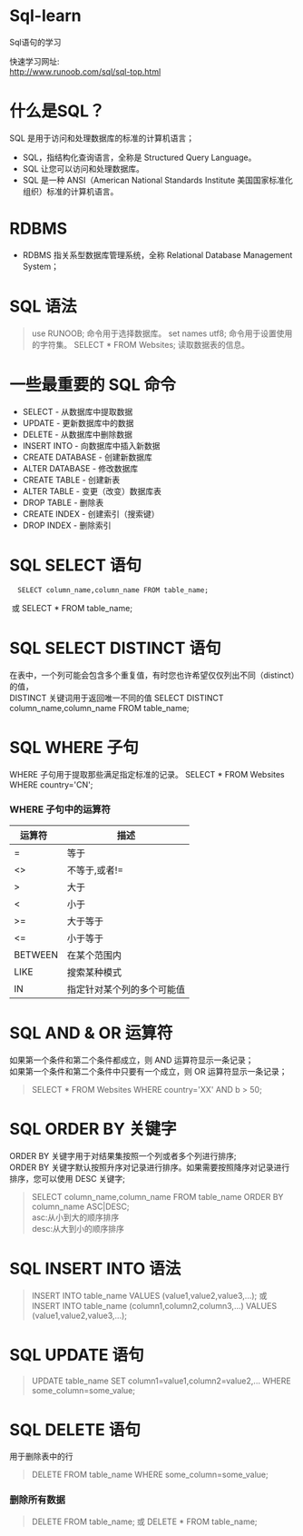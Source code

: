 # Sql-learn
Sql语句的学习

快速学习网址:  
<http://www.runoob.com/sql/sql-top.html>

# 什么是SQL？
SQL 是用于访问和处理数据库的标准的计算机语言； 
- SQL，指结构化查询语言，全称是 Structured Query Language。
- SQL 让您可以访问和处理数据库。
- SQL 是一种 ANSI（American National Standards Institute 美国国家标准化组织）标准的计算机语言。

# RDBMS
- RDBMS 指关系型数据库管理系统，全称 Relational Database Management System；

# SQL 语法

> use RUNOOB; 命令用于选择数据库。
> set names utf8; 命令用于设置使用的字符集。
> SELECT * FROM Websites; 读取数据表的信息。

# 一些最重要的 SQL 命令
- SELECT - 从数据库中提取数据
- UPDATE - 更新数据库中的数据
- DELETE - 从数据库中删除数据
- INSERT INTO - 向数据库中插入新数据
- CREATE DATABASE - 创建新数据库
- ALTER DATABASE - 修改数据库
- CREATE TABLE - 创建新表
- ALTER TABLE - 变更（改变）数据库表
- DROP TABLE - 删除表
- CREATE INDEX - 创建索引（搜索键）
- DROP INDEX - 删除索引

# SQL SELECT 语句
      SELECT column_name,column_name FROM table_name;
  或
      SELECT * FROM table_name;

# SQL SELECT DISTINCT 语句
在表中，一个列可能会包含多个重复值，有时您也许希望仅仅列出不同（distinct）的值，  
DISTINCT 关键词用于返回唯一不同的值
            SELECT DISTINCT column_name,column_name FROM table_name;

# SQL WHERE 子句
WHERE 子句用于提取那些满足指定标准的记录。
            SELECT * FROM Websites WHERE country='CN';
            
 ### WHERE 子句中的运算符
 
运算符    | 描述
----------- | -------------
= | 等于   
<> | 不等于,或者!=
&gt;  | 大于
&lt; | 小于
\>= | 大于等于
\<= | 小于等于
BETWEEN | 在某个范围内
LIKE | 搜索某种模式
IN | 指定针对某个列的多个可能值


# SQL AND & OR 运算符
如果第一个条件和第二个条件都成立，则 AND 运算符显示一条记录；  
如果第一个条件和第二个条件中只要有一个成立，则 OR 运算符显示一条记录；

> SELECT * FROM Websites WHERE country='XX' AND b > 50;

# SQL ORDER BY 关键字
ORDER BY 关键字用于对结果集按照一个列或者多个列进行排序;  
ORDER BY 关键字默认按照升序对记录进行排序。如果需要按照降序对记录进行排序，您可以使用 DESC 关键字;  
> SELECT column_name,column_name FROM table_name ORDER BY column_name ASC|DESC;  
asc:从小到大的顺序排序  
desc:从大到小的顺序排序  

# SQL INSERT INTO 语法
> INSERT INTO table_name VALUES (value1,value2,value3,...);
或
> INSERT INTO table_name (column1,column2,column3,...) VALUES (value1,value2,value3,...);

# SQL UPDATE 语句
> UPDATE table_name SET column1=value1,column2=value2,...
WHERE some_column=some_value;
                     
# SQL DELETE 语句
用于删除表中的行  
> DELETE FROM table_name WHERE some_column=some_value;
### 删除所有数据
> DELETE FROM table_name;
或
> DELETE * FROM table_name;




